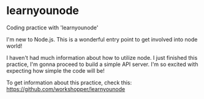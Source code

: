 # learnyounode
Coding practice with 'learnyounode'

I'm new to Node.js. This is a wonderful entry point to get involved into node world!

I haven't had much information about how to utilize node.
I just finished this practice, I'm gonna proceed to build a simple API server.
I'm so excited with expecting how simple the code will be!

To get information about this practice, check this:
https://github.com/workshopper/learnyounode
